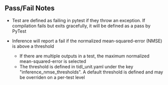 ## Pass/Fail Notes

- Test are defined as failing in pytest if they throw an exception. If compilation fails but exits gracefully, it will be defined as a pass by PyTest

- Inference will report a fail if the normalized mean-squared-error (NMSE) is above a threshold
    - If there are multiple outputs in a test, the maximum normalized mean-squared-error is selected
    - The threshold is defined in tidl_unit.yaml under the key "inference_nmse_thresholds". A default threshold is defined and may be overriden on a per-test level




